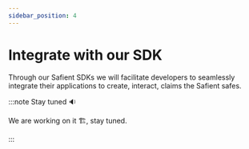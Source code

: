 ```yaml
---
sidebar_position: 4
---
```


# Integrate with our SDK

Through our Safient SDKs we will facilitate developers to seamlessly integrate their applications to create, interact, claims the Safient safes.

:::note Stay tuned 🔉

We are working on it 🏗️, stay tuned.

:::
